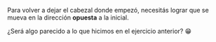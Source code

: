 Para volver a dejar el cabezal donde empezó, necesitás lograr que se mueva en la dirección **opuesta** a la inicial.

¿Será algo parecido a lo que hicimos en el ejercicio anterior? :grin: